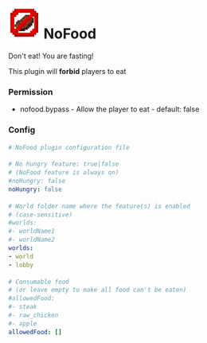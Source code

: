 # <img src="https://github.com/DavyCraft648/NoFood/blob/main/icon.png" height="64" width="64"></img> NoFood
Don't eat! You are fasting!

This plugin will **forbid** players to eat
### Permission
 - nofood.bypass - Allow the player to eat - default: false
 
### Config
```yaml
# NoFood plugin configuration file

# No hungry feature: true|false
# (NoFood feature is always on)
#noHungry: false
noHungry: false

# World folder name where the feature(s) is enabled
# (case-sensitive)
#worlds:
#- worldName1
#- worldName2
worlds:
- world
- lobby

# Consumable food
# (or leave empty to make all food can't be eaten)
#allowedFood:
#- steak
#- raw_chicken
#- apple
allowedFood: []
```